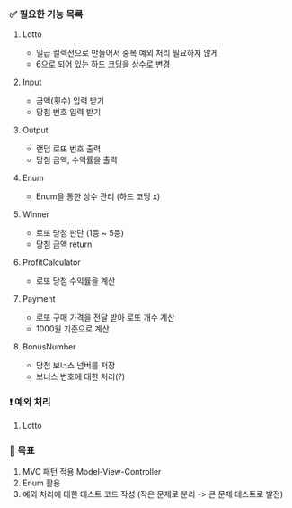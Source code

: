 ### ✅ 필요한 기능 목록 
1. Lotto
   - 일급 컬렉션으로 만들어서 중복 예외 처리 필요하지 않게
   - 6으로 되어 있는 하드 코딩을 상수로 변경


2. Input
   - 금액(횟수) 입력 받기
   - 당첨 번호 입력 받기


3. Output
   - 랜덤 로또 번호 출력
   - 당첨 금액, 수익률을 출력


4. Enum
   - Enum을 통한 상수 관리 (하드 코딩 x)


5. Winner
   - 로또 당첨 판단 (1등 ~ 5등)
   - 당첨 금액 return


6. ProfitCalculator
    - 로또 당첨 수익률을 계산


7. Payment
   - 로또 구매 가격을 전달 받아 로또 개수 계산
   - 1000원 기준으로 계산


8. BonusNumber
   - 당첨 보너스 넘버를 저장
   - 보너스 번호에 대한 처리(?)


### ❗ 예외 처리 
1. Lotto



### 📑 목표
1. MVC 패턴 적용 Model-View-Controller
2. Enum 활용
3. 예외 처리에 대한 테스트 코드 작성 (작은 문제로 분리 -> 큰 문제 테스트로 발전)